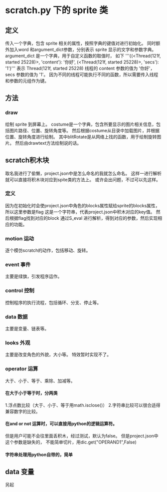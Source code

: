 # scratch.py 下的 sprite 类
## 定义
传入一个字典，包含 sprite 相关的属性，按照字典的键值对进行初始化。
同时额外加入word 和argument_dict参数，分别表示 sprite 显示的文字和参数字典。
argument_dict 是一个字典，用于自定义函数的取值时，
如下
'''{(<Thread(121f, started 25228)>, 'content'): '你好', (<Thread(121f, started 25228)>, 'secs'): '1'}'''
表示 Thread(121f, started 25228) 线程的 content 参数的值为 '你好'，secs 参数的值为 '1'。
因为不同的线程可能执行不同的函数，所以需要传入线程和参数的元组作为键。
## 方法
### draw
绘制 sprite 到屏幕上。
costume是一个字典，包含所要显示的图片相关信息，包括图片路径、位置、旋转角度等。
然后根据costume从目录中加载图片，并根据位置、旋转角度进行绘制。
其中blitRotate是从网络上找的函数，用于绘制旋转图片。
然后由drawtext方法绘制说的话。
## scratch积木块
取名我进行了偷懒，project.json中是怎么命名的我就怎么命名。
这样一进行解析就可以直接将积木块对应到spite类的方法上。
或许会出问题，不过可以先这样。
### 定义
因为在初始化时会使project.json中角色的blocks属性赋给sprite的blocks属性，所以这里参数是flag 
这是一个字符串，代表project.json中积木对应的key值。
然后根据flag找到对应的block 
通过S_eval 进行解析，得到对应的参数，然后实现相应的功能。
### motion 运动
逐个模仿scratch的动作，包括移动、旋转。

### event 事件
主要是绿旗，引发程序运作。
### control 控制
控制程序的执行流程，包括循环、分支、停止等。
### data 数据
主要是变量、链表等。
### looks 外观
主要是改变角色的外貌，大小等。
特效暂时实现不了。
### operator 运算
大于、小于、等于、乘除、加减等。
#### 在大于小于等于时，分两类
1.浮点数比较（大于、小于、等于用math.isclose()）
2.字符串比较可以很合适得兼容数字的比较。
 
#### 在and or not 运算时，可以直接用python的逻辑运算符。
但是用户可能不会往里面丢积木，经过测试，默认为false。
但是project.json中这个参数是缺失的，
不能简单切片，用dic.get("OPERAND1",False)

#### 字符串处理用python自带的，简单

## data 变量
另起




